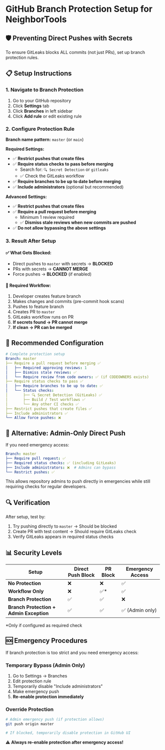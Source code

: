 # GitHub Branch Protection Setup for NeighborTools

## 🛡️ Preventing Direct Pushes with Secrets

To ensure GitLeaks blocks ALL commits (not just PRs), set up branch protection rules.

## 📋 Setup Instructions

### 1. Navigate to Branch Protection
1. Go to your GitHub repository
2. Click **Settings** tab
3. Click **Branches** in left sidebar
4. Click **Add rule** or edit existing rule

### 2. Configure Protection Rule

**Branch name pattern:** `master` (or `main`)

**Required Settings:**
- ✅ **Restrict pushes that create files**
- ✅ **Require status checks to pass before merging**
  - Search for: `🔍 Secret Detection` or `gitleaks`
  - ✅ Check the GitLeaks workflow
- ✅ **Require branches to be up to date before merging**
- ✅ **Include administrators** (optional but recommended)

**Advanced Settings:**
- ✅ **Restrict pushes that create files**
- ✅ **Require a pull request before merging**
  - Minimum 1 review required
  - ✅ **Dismiss stale reviews when new commits are pushed**
- ✅ **Do not allow bypassing the above settings**

### 3. Result After Setup

#### ✅ What Gets Blocked:
- Direct pushes to `master` with secrets → **BLOCKED**
- PRs with secrets → **CANNOT MERGE**
- Force pushes → **BLOCKED** (if enabled)

#### 🔄 Required Workflow:
1. Developer creates feature branch
2. Makes changes and commits (pre-commit hook scans)
3. Pushes to feature branch
4. Creates PR to `master`
5. GitLeaks workflow runs on PR
6. **If secrets found → PR cannot merge**
7. **If clean → PR can be merged**

## 🚀 Recommended Configuration

```yaml
# Complete protection setup
Branch: master
├── Require a pull request before merging ✅
│   ├── Required approving reviews: 1
│   ├── Dismiss stale reviews: ✅
│   └── Require review from code owners: ✅ (if CODEOWNERS exists)
├── Require status checks to pass ✅
│   ├── Require branches to be up to date: ✅
│   └── Status checks:
│       ├── 🔍 Secret Detection (GitLeaks) ✅
│       ├── Build / Test workflows ✅
│       └── Any other CI checks ✅
├── Restrict pushes that create files ✅
├── Include administrators ✅
└── Allow force pushes: ❌
```

## 🎯 Alternative: Admin-Only Direct Push

If you need emergency access:

```yaml
Branch: master
├── Require pull request: ✅
├── Required status checks: ✅ (including GitLeaks)
├── Include administrators: ❌  # Admins can bypass
└── Restrict pushes: ✅
```

This allows repository admins to push directly in emergencies while still requiring checks for regular developers.

## 🔍 Verification

After setup, test by:
1. Try pushing directly to `master` → Should be blocked
2. Create PR with test content → Should require GitLeaks check
3. Verify GitLeaks appears in required status checks

## 📊 Security Levels

| Setup | Direct Push Block | PR Block | Emergency Access |
|-------|------------------|----------|------------------|
| **No Protection** | ❌ | ❌ | ✅ |
| **Workflow Only** | ❌ | ✅* | ✅ |
| **Branch Protection** | ✅ | ✅ | ❌ |
| **Branch Protection + Admin Exception** | ✅ | ✅ | ✅ (Admin only) |

*Only if configured as required check

## 🆘 Emergency Procedures

If branch protection is too strict and you need emergency access:

### Temporary Bypass (Admin Only)
1. Go to Settings → Branches
2. Edit protection rule
3. Temporarily disable "Include administrators"
4. Make emergency push
5. **Re-enable protection immediately**

### Override Protection
```bash
# Admin emergency push (if protection allows)
git push origin master

# If blocked, temporarily disable protection in GitHub UI
```

⚠️ **Always re-enable protection after emergency access!**